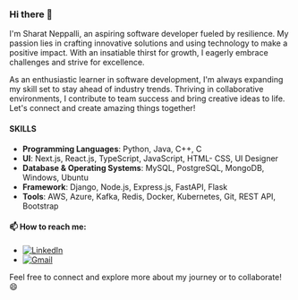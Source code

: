 ### Hi there 👋 

I'm Sharat Neppalli, an aspiring software developer fueled by resilience. My passion lies in crafting innovative solutions and using technology to make a positive impact. With an insatiable thirst for growth, I eagerly embrace challenges and strive for excellence.

As an enthusiastic learner in software development, I'm always expanding my skill set to stay ahead of industry trends. Thriving in collaborative environments, I contribute to team success and bring creative ideas to life. Let's connect and create amazing things together!

#### SKILLS

- **Programming Languages**: Python, Java, C++, C
- **UI**: Next.js, React.js, TypeScript, JavaScript, HTML- CSS, UI Designer
- **Database & Operating Systems**: MySQL, PostgreSQL, MongoDB, Windows, Ubuntu
- **Framework**: Django, Node.js, Express.js, FastAPI, Flask
- **Tools**: AWS, Azure, Kafka, Redis, Docker, Kubernetes, Git, REST API, Bootstrap 

#### 📫 How to reach me:

- [![LinkedIn](https://img.shields.io/badge/LinkedIn-0077B5?style=for-the-badge&logo=linkedin&logoColor=white)](https://www.linkedin.com/in/sharatneppalli/)
- [![Gmail](https://img.shields.io/badge/Gmail-D14836?style=for-the-badge&logo=gmail&logoColor=white)](sharat.neppalli@gmail.com)

Feel free to connect and explore more about my journey or to collaborate! 😄
